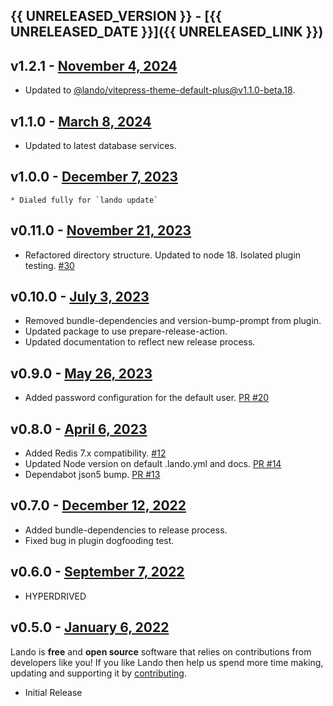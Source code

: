 ## {{ UNRELEASED_VERSION }} - [{{ UNRELEASED_DATE }}]({{ UNRELEASED_LINK }})

## v1.2.1 - [November 4, 2024](https://github.com/lando/redis/releases/tag/v1.2.1)

* Updated to [@lando/vitepress-theme-default-plus@v1.1.0-beta.18](https://github.com/lando/vitepress-theme-default-plus/releases/tag/v1.1.0-beta.18).

## v1.1.0 - [March 8, 2024](https://github.com/lando/redis/releases/tag/v1.1.0)
  * Updated to latest database services.

## v1.0.0 - [December 7, 2023](https://github.com/lando/redis/releases/tag/v1.0.0)
    * Dialed fully for `lando update`

## v0.11.0 - [November 21, 2023](https://github.com/lando/redis/releases/tag/v0.11.0)
* Refactored directory structure. Updated to node 18. Isolated plugin testing. [#30](https://github.com/lando/redis/pull/30)

## v0.10.0 - [July 3, 2023](https://github.com/lando/redis/releases/tag/v0.10.0)
* Removed bundle-dependencies and version-bump-prompt from plugin.
* Updated package to use prepare-release-action.
* Updated documentation to reflect new release process.

## v0.9.0 - [May 26, 2023](https://github.com/lando/redis/releases/tag/v0.9.0)
* Added password configuration for the default user. [PR #20](https://github.com/lando/redis/pull/20)

## v0.8.0 - [April 6, 2023](https://github.com/lando/redis/releases/tag/v0.8.0)
* Added Redis 7.x compatibility. [#12](https://github.com/lando/redis/issues/12)
* Updated Node version on default .lando.yml and docs. [PR #14](https://github.com/lando/redis/pull/14)
* Dependabot json5 bump. [PR #13](https://github.com/lando/redis/pull/13)

## v0.7.0 - [December 12, 2022](https://github.com/lando/redis/releases/tag/v0.7.0)
* Added bundle-dependencies to release process.
* Fixed bug in plugin dogfooding test.

## v0.6.0 - [September 7, 2022](https://github.com/lando/redis/releases/tag/v0.6.0)

* HYPERDRIVED

## v0.5.0 - [January 6, 2022](https://github.com/lando/redis/releases/tag/v0.5.0)

Lando is **free** and **open source** software that relies on contributions from developers like you! If you like Lando then help us spend more time making, updating and supporting it by [contributing](https://github.com/sponsors/lando).

* Initial Release
